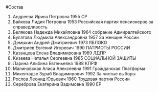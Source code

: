 #Состав
1. Андреева Ирина Петровна 1955 СР
2. Байкова Лидия Петровна 1953 Российская партия пенсионеров за справедливость
3. Белякова Надежда Михайловна 1964 собрание Адмиралтейского
4. Булатова Людмила Александровна 1957 За женщин России
5. Демыкин Андрей Дмитриевич 1973 ЯБЛОКО
6. Дмитриев Евгений Игоревич 1990 ПАТРИОТЫ РОССИИ
7. Казанцева Елена Владимировна 1989 ЛДПР
8. Кизеева Наталья Сергеевна 1985 СОЦИАЛЬНОЙ ЗАЩИТЫ
9. Ларина Альбина Евгеньевна 1988 КПРФ
10. Малиновская Алиса Алексеевна 1991 Гражданская Платформа
11. Микелтадзе Зураб Владимирович 1992 За чистые выборы
12. Рослов Леонид Юрьевич 1960 Трудовая партия России
13. Сереброва Екатерина Вадимовна 1990 ЕР

